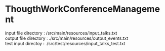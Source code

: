 # ThougthWorkConferenceManagement
input file directory : /src/main/resources/input_talks.txt <br>
output file directory : ./src/main/resources/output_events.txt <br>
test input directoy :  ./src/test/resources/input_talks_test.txt


